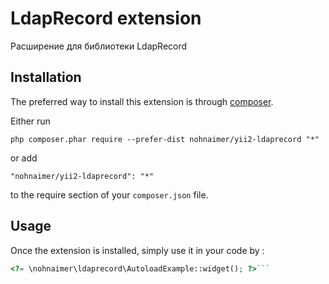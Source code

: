 LdapRecord extension
====================
Расширение для библиотеки LdapRecord

Installation
------------

The preferred way to install this extension is through [composer](http://getcomposer.org/download/).

Either run

```
php composer.phar require --prefer-dist nohnaimer/yii2-ldaprecord "*"
```

or add

```
"nohnaimer/yii2-ldaprecord": "*"
```

to the require section of your `composer.json` file.


Usage
-----

Once the extension is installed, simply use it in your code by  :

```php
<?= \nohnaimer\ldaprecord\AutoloadExample::widget(); ?>```